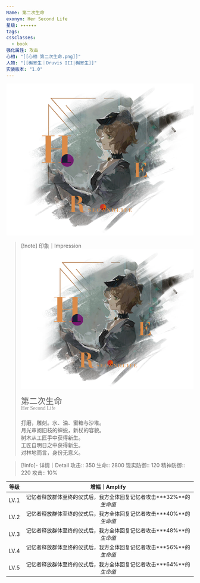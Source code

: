 ```yaml
---
Name: 第二次生命
exonym: Her Second Life
星级: ✦✦✦✦✦✦
tags: 
cssclasses:
  - book
强化属性: 攻击
心相: "[[心相 第二次生命.png]]"
人物: "[[槲寄生｜Druvis III|槲寄生]]"
实装版本: "1.0"
---
```

![cover](assets/第二次生命｜Her%20Second%20Life.assets/心相%20第二次生命.png)

> [!note] 印象｜Impression
> ![心相 第二次生命|inlL|300](assets/第二次生命｜Her%20Second%20Life.assets/心相%20第二次生命.png)
> <p style="font-family: '家族宋', sans-serif; font-size: 22px; line-height: 0.75; text-indent: 0;">第二次生命<br><span style="font-family: serif; font-size: 14px; color: #888888;">Her Second Life</span></p>
> 
> 打磨，雕刻。水、油、蜜糖与沙堆。  
> 月光审阅旧枝的蝉蜕，新杖的容貌。  
> 树木从工匠手中获得新生。  
> 工匠自明日之中获得新生。  
> 对林地而言，身份无意义。

> [!info]- 详情｜Detail
> 攻击:: 350
> 生命:: 2800
> 现实防御:: 120
> 精神防御:: 220
> 攻击:: 10%

| 等级 |                        增幅｜Amplify                         |
| :--: | :----------------------------------------------------------: |
| LV.1 | 记忆者释放群体至终的仪式后，我方全体回复记忆者攻击**\*32%**的*生命值* |
| LV.2 | 记忆者释放群体至终的仪式后，我方全体回复记忆者攻击**\*40%**的*生命值* |
| LV.3 | 记忆者释放群体至终的仪式后，我方全体回复记忆者攻击**\*48%**的*生命值* |
| LV.4 | 记忆者释放群体至终的仪式后，我方全体回复记忆者攻击**\*56%**的*生命值* |
| LV.5 | 记忆者释放群体至终的仪式后，我方全体回复记忆者攻击**\*64%**的*生命值* |
